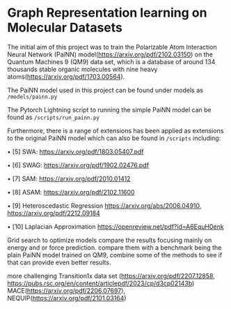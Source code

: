 # Graph Representation learning on Molecular Datasets
The initial aim of this project was to train the Polarizable Atom Interaction Neural Network (PaiNN) model(https://arxiv.org/pdf/2102.03150) on the Quantum Machines 9 (QM9) data set, which is a database of around 134 thousands stable organic molecules with nine heavy atoms(https://arxiv.org/pdf/1703.00564).

The PaiNN model used in this project can be found under models as `/models/painn.py`

The Pytorch Lightning script to running the simple PaiNN model can be found as `/scripts/run_painn.py`

Furthermore, there is a range of extensions has been applied as extensions to the original PaiNN model which can also be found in `/scripts` including:

•	[5] SWA: https://arxiv.org/pdf/1803.05407.pdf

•	[6] SWAG: https://arxiv.org/pdf/1902.02476.pdf

•	[7] SAM: https://arxiv.org/pdf/2010.01412

•	[8] ASAM: https://arxiv.org/pdf/2102.11600

•	[9] Heteroscedastic Regression https://arxiv.org/abs/2006.04910, https://arxiv.org/pdf/2212.09184

•	[10] Laplacian Approximation https://openreview.net/pdf?id=A6EquH0enk


Grid search to optimize models
compare the results focusing mainly on energy and or force prediction. compare them with a benchmark being the plain PaiNN model trained on QM9,
combine some of the methods to see if that can provide even better results.

more challenging Transition1x data set (https://arxiv.org/pdf/2207.12858, https://pubs.rsc.org/en/content/articlepdf/2023/cp/d3cp02143b)
MACE(https://arxiv.org/pdf/2206.07697), 
NEQUIP(https://arxiv.org/pdf/2101.03164)
